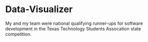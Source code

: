 # Data-Visualizer
My and my team were national qualifying runner-ups for software development in the Texas Technology Students Assocation state competition.
